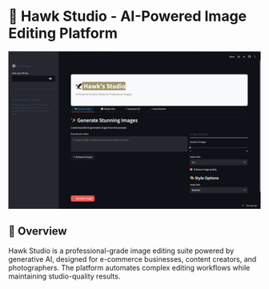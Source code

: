 # 🦅 Hawk Studio - AI-Powered Image Editing Platform

![Hawk Studio Interface](https://github.com/hawkharsh1/Hawks-Studio-Using-Generative-AI/blob/main/image.png)

## 🌟 Overview
Hawk Studio is a professional-grade image editing suite powered by generative AI, designed for e-commerce businesses, content creators, and photographers. The platform automates complex editing workflows while maintaining studio-quality results.
